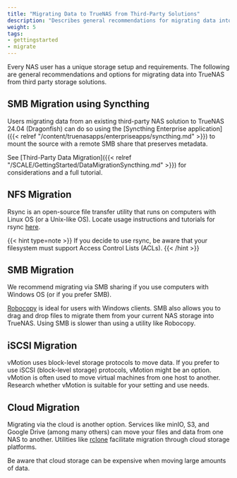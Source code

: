 ```yaml
---
title: "Migrating Data to TrueNAS from Third-Party Solutions"
description: "Describes general recommendations for migrating data into TrueNAS from existing storage solutions."
weight: 5
tags:
- gettingstarted
- migrate
---
```


Every NAS user has a unique storage setup and requirements. The following are general recommendations and options for migrating data into TrueNAS from third party storage solutions.

## SMB Migration using Syncthing

Users migrating data from an existing third-party NAS solution to TrueNAS 24.04 (Dragonfish) can do so using the [Syncthing Enterprise application]({{< relref "/content/truenasapps/enterpriseapps/syncthing.md" >}}) to mount the source with a remote SMB share that preserves metadata.

See [Third-Party Data Migration]({{< relref "/SCALE/GettingStarted/DataMigrationSyncthing.md" >}}) for considerations and a full tutorial.

## NFS Migration

Rsync is an open-source file transfer utility that runs on computers with Linux OS (or a Unix-like OS). Locate usage instructions and tutorials for rsync [here](https://rsync.samba.org/).

{{< hint type=note >}}
If you decide to use rsync, be aware that your filesystem must support Access Control Lists (ACLs).
{{< /hint >}}

## SMB Migration

We recommend migrating via SMB sharing if you use computers with Windows OS (or if you prefer SMB).

[Robocopy](https://learn.microsoft.com/en-us/windows-server/administration/windows-commands/robocopy) is ideal for users with Windows clients. SMB also allows you to drag and drop files to migrate them from your current NAS storage into TrueNAS. Using SMB is slower than using a utility like Robocopy.

## iSCSI Migration

vMotion uses block-level storage protocols to move data. If you prefer to use iSCSI (block-level storage) protocols, vMotion might be an option. vMotion is often used to move virtual machines from one host to another. Research whether vMotion is suitable for your setting and use needs.

## Cloud Migration

Migrating via the cloud is another option. Services like minIO, S3, and Google Drive (among many others) can move your files and data from one NAS to another. Utilities like [rclone](https://rclone.org/) facilitate migration through cloud storage platforms.

Be aware that cloud storage can be expensive when moving large amounts of data.
